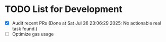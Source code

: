 # TODO List for Development

- [x] Audit recent PRs  (Done at Sat Jul 26 23:06:29 2025: No actionable real task found.)
- [ ] Optimize gas usage